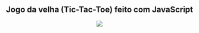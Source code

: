 <div align="center">
  <h2>Jogo da velha (Tic-Tac-Toe) feito com JavaScript</h2>
     <img src="https://user-images.githubusercontent.com/59649767/160021242-13cd0a21-39e8-4893-9322-efdbc2eff4f0.png">
</div>
